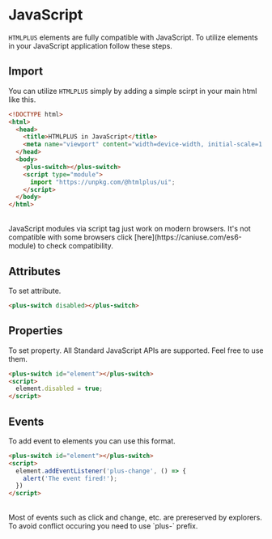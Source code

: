 # JavaScript

`HTMLPLUS` elements are fully compatible with JavaScript. To utilize elements in your JavaScript application follow these steps.

## Import

You can utilize `HTMLPLUS` simply by adding a simple scirpt in your main html like this.

```html
<!DOCTYPE html>
<html>
  <head>
    <title>HTMLPLUS in JavaScript</title>
    <meta name="viewport" content="width=device-width, initial-scale=1.0">
  </head>
  <body>
    <plus-switch></plus-switch>
    <script type="module">
      import "https://unpkg.com/@htmlplus/ui";
    </script>
  </body>
</html>
```

<br/>

<Alert type="warning">
  JavaScript modules via script tag just work on modern browsers. It's not compatible with some browsers click [here](https://caniuse.com/es6-module) to check compatibility.
</Alert>

## Attributes

To set attribute.

```html
<plus-switch disabled></plus-switch>
```

## Properties

To set property. All Standard JavaScript APIs are supported. Feel free to use them.

```html
<plus-switch id="element"></plus-switch>
<script>
  element.disabled = true;
</script>
```

## Events

To add event to elements you can use this format.

```html
<plus-switch id="element"></plus-switch>
<script>
  element.addEventListener('plus-change', () => {
    alert('The event fired!');
  })
</script>
```

<br/>

<Alert type="info">
  Most of events such as click and change, etc. are prereserved by explorers. To avoid conflict occuring you need to use `plus-` prefix.
</Alert>
